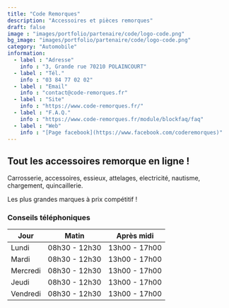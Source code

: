 ```yaml
---
title: "Code Remorques"
description: "Accessoires et pièces remorques"
draft: false
image : "images/portfolio/partenaire/code/logo-code.png"
bg_image: "images/portfolio/partenaire/code/logo-code.png"
category: "Automobile"
information:
  - label : "Adresse"
    info : "3, Grande rue 70210 POLAINCOURT"
  - label : "Tél."
    info : "03 84 77 02 02"
  - label : "Email"
    info : "contact@code-remorques.fr"
  - label : "Site"
    info : "https://www.code-remorques.fr/"
  - label : "F.A.Q."
    info : "https://www.code-remorques.fr/module/blockfaq/faq"
  - label : "Web"
    info : "[Page facebook](https://www.facebook.com/coderemorques)"
---
```


## Tout les accessoires remorque en ligne !

Carrosserie, accessoires, essieux, attelages, electricité, nautisme, chargement, quincaillerie.

Les plus grandes marques à prix compétitif !

### Conseils téléphoniques
<div class="table-wrapper">

| Jour     |      Matin    | Après midi      | 
|----------|:-------------:|:------:     |
| Lundi    | 08h30 - 12h30 | 13h00 - 17h00 | 
| Mardi    | 08h30 - 12h30 | 13h00 - 17h00 | 
| Mercredi | 08h30 - 12h30 | 13h00 - 17h00 | 
| Jeudi    | 08h30 - 12h30 | 13h00 - 17h00 | 
| Vendredi | 08h30 - 12h30 | 13h00 - 17h00 | 

</div>